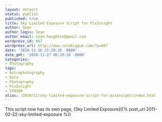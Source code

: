```yaml
---
layout: default
status: publish
published: true
title: Sky Limited Exposure Script for PixInsight
author: Sean
author_login: Sean
author_email: sean.houghton@gmail.com
wordpress_id: 667
wordpress_url: http://www.cerebiggum.com/?p=667
date: '2010-11-26 22:20:36 -0800'
date_gmt: '2010-11-27 06:20:36 -0800'
categories:
- Photography
tags:
- Astrophotography
- Data
- Photography
- PixInsight
- ST8300
alias: /2010/11/sky-limited-exposure-script-for-pixinsight/index.html
---
```

This script now has its own page, [Sky Limited Exposure]({% post_url 2011-02-22-sky-limited-exposure %})

